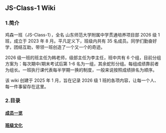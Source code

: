 ## JS-Class-1 Wiki

### 1.简介

鸡森一班（JS-Class-1），全名 山东师范大学附属中学贯通培养项目部 2026 级 1 班，成立于 2023 年 8 月。平凡定义下，班级内共有 35 名成员。同学们勤奋好学，团结互助，带领一班创造了一个又一个的奇迹。

2026 级一班的班主任为韩老师，级部主任为李主任，班中共有 6 个组，目前分组方案为：每次期中/期末考试后第 1-6 名为一组，其余蛇形分组。每组成绩靠前者为组长。一班执行课代表每半学期一换的制度，一般来说按照成绩排名为顺序。

该 wiki 创建于 2025 年 1 月，旨在记录 2026 级 1 班的各项内容，让每一个人、每一件事留存在这里。

### 2.目录

#### [成员一览](https://ssfz202601.github.io/members)

#### [班级文化](https://ssfz202601.github.io/works)

